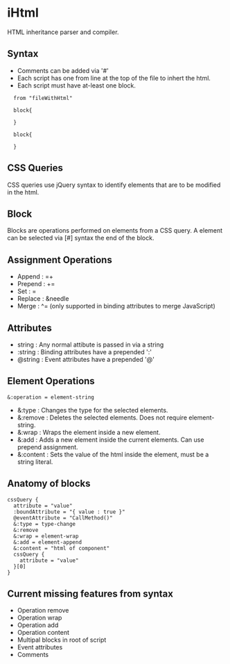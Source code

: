 # iHtml
HTML inheritance parser and compiler.

## Syntax
* Comments can be added via '#'
* Each script has one from line at the top of the file to inhert the html.
* Each script must have at-least one block.
```
  from "fileWithHtml"

  block{

  }

  block{
    
  }
```

## CSS Queries
CSS queries use jQuery syntax to identify elements that are to be modified in the html.

## Block
Blocks are operations performed on elements from a CSS query. A element can be selected via [#] syntax the end of the block.

## Assignment Operations
* Append : =+
* Prepend : +=
* Set : =
* Replace : &needle
* Merge : ^= (only supported in binding attributes to merge JavaScript)

## Attributes
* string : Any normal attibute is passed in via a string
* :string : Binding attributes have a prepended ':'
* @string : Event attributes have a prepended '@'

## Element Operations
`&:operation = element-string`
* &:type : Changes the type for the selected elements.
* &:remove : Deletes the selected elements. Does not require element-string.
* &:wrap : Wraps the element inside a new element.
* &:add : Adds a new element inside the current elements. Can use prepend assignment.
* &:content : Sets the value of the html inside the element, must be a string literal.

## Anatomy of blocks
```
cssQuery {
  attribute = "value"
  :boundAttribute = "{ value : true }"
  @eventAttribute = "CallMethod()"
  &:type = type-change
  &:remove
  &:wrap = element-wrap
  &:add = element-append
  &:content = "html of component"
  cssQuery {
    attribute = "value"
  }[0] 
}
```

## Current missing features from syntax
* Operation remove
* Operation wrap
* Operation add
* Operation content
* Multipal blocks in root of script
* Event attributes
* Comments